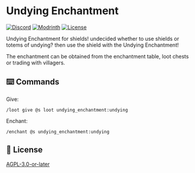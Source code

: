 # Undying Enchantment

[![Discord](https://img.shields.io/discord/1327308441324097681?label=discord&color=blue&logo=discord)](https://discord.gg/5UdcDa5xNC)
[![Modrinth](https://img.shields.io/modrinth/dt/undying-enchantment?label=modrinth&logo=modrinth)](https://modrinth.com/datapack/undying-enchantment)
[![License](https://img.shields.io/github/license/lullaby6/data-packs)](https://github.com/lullaby6/data-packs/blob/main/LICENSE)

Undying Enchantment for shields! undecided whether to use shields or totems of undying? then use the shield with the Undying Enchantment!

The enchantment can be obtained from the enchantment table, loot chests or trading with villagers.

## ⌨️ Commands

Give:

```mcfunction
/loot give @s loot undying_enchantment:undying
```

Enchant:

```mcfunction
/enchant @s undying_enchantment:undying
```

## 🪪 License

[AGPL-3.0-or-later](https://github.com/lullaby6/data-packs/blob/main/LICENSE)